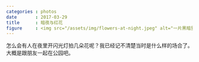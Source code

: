 ```yaml
---
categories : photos
date       : 2017-03-29
title      : 暗夜与红花
figure     : <img src="/assets/img/flowers-at-night.jpeg" alt="一片黑暗里被灯光照亮的绿叶和红花。">
---
```

怎么会有人在夜里开闪光灯拍几朵花呢？我已经记不清楚当时是什么样的场合了。大概是跟朋友一起在公园吧。